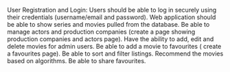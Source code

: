 User Registration and Login:
Users should be able to log in securely using their credentials (username/email and password). 
Web application should be able to show series and movies pulled from the database.
Be able to manage actors and production companies (create a page showing production companies and actors page).
Have the ability to add, edit and delete movies for admin users.
Be able to add a movie to favourites ( create a favourites page).
Be able to sort and filter listings.
Recommend the movies based on algorithms.
Be able to share favourites.

